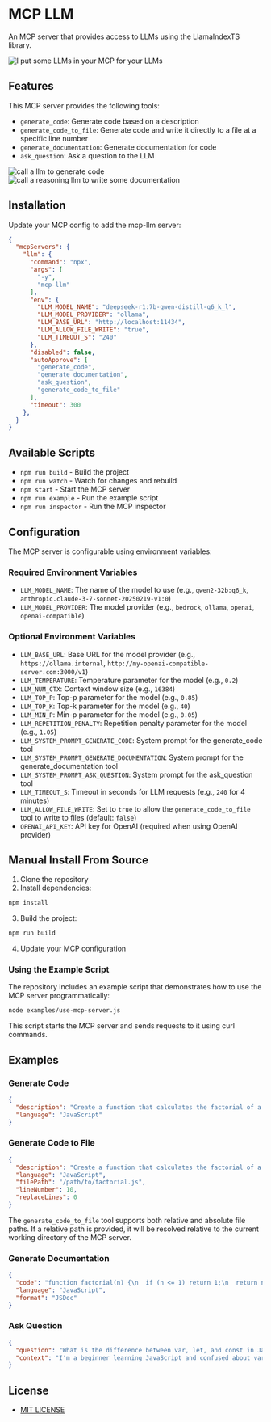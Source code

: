 # MCP LLM

An MCP server that provides access to LLMs using the LlamaIndexTS library.

![I put some LLMs in your MCP for your LLMs](legit.png)

## Features

This MCP server provides the following tools:

- `generate_code`: Generate code based on a description
- `generate_code_to_file`: Generate code and write it directly to a file at a specific line number
- `generate_documentation`: Generate documentation for code
- `ask_question`: Ask a question to the LLM

![call a llm to generate code](screenshot1.png)
![call a reasoning llm to write some documentation](screenshot2.png)

## Installation

Update your MCP config to add the mcp-llm server:

```json
{
  "mcpServers": {
    "llm": {
      "command": "npx",
      "args": [
        "-y",
        "mcp-llm"
      ],
      "env": {
        "LLM_MODEL_NAME": "deepseek-r1:7b-qwen-distill-q6_k_l",
        "LLM_MODEL_PROVIDER": "ollama",
        "LLM_BASE_URL": "http://localhost:11434",
        "LLM_ALLOW_FILE_WRITE": "true",
        "LLM_TIMEOUT_S": "240"
      },
      "disabled": false,
      "autoApprove": [
        "generate_code",
        "generate_documentation",
        "ask_question",
        "generate_code_to_file"
      ],
      "timeout": 300
    },
  }
}
```

## Available Scripts

- `npm run build` - Build the project
- `npm run watch` - Watch for changes and rebuild
- `npm start` - Start the MCP server
- `npm run example` - Run the example script
- `npm run inspector` - Run the MCP inspector

## Configuration

The MCP server is configurable using environment variables:

### Required Environment Variables

- `LLM_MODEL_NAME`: The name of the model to use (e.g., `qwen2-32b:q6_k`, `anthropic.claude-3-7-sonnet-20250219-v1:0`)
- `LLM_MODEL_PROVIDER`: The model provider (e.g., `bedrock`, `ollama`, `openai`, `openai-compatible`)

### Optional Environment Variables

- `LLM_BASE_URL`: Base URL for the model provider (e.g., `https://ollama.internal`, `http://my-openai-compatible-server.com:3000/v1`)
- `LLM_TEMPERATURE`: Temperature parameter for the model (e.g., `0.2`)
- `LLM_NUM_CTX`: Context window size (e.g., `16384`)
- `LLM_TOP_P`: Top-p parameter for the model (e.g., `0.85`)
- `LLM_TOP_K`: Top-k parameter for the model (e.g., `40`)
- `LLM_MIN_P`: Min-p parameter for the model (e.g., `0.05`)
- `LLM_REPETITION_PENALTY`: Repetition penalty parameter for the model (e.g., `1.05`)
- `LLM_SYSTEM_PROMPT_GENERATE_CODE`: System prompt for the generate_code tool
- `LLM_SYSTEM_PROMPT_GENERATE_DOCUMENTATION`: System prompt for the generate_documentation tool
- `LLM_SYSTEM_PROMPT_ASK_QUESTION`: System prompt for the ask_question tool
- `LLM_TIMEOUT_S`: Timeout in seconds for LLM requests (e.g., `240` for 4 minutes)
- `LLM_ALLOW_FILE_WRITE`: Set to `true` to allow the `generate_code_to_file` tool to write to files (default: `false`)
- `OPENAI_API_KEY`: API key for OpenAI (required when using OpenAI provider)


## Manual Install From Source

1. Clone the repository
2. Install dependencies:

```bash
npm install
```

3. Build the project:

```bash
npm run build
```

4. Update your MCP configuration

### Using the Example Script

The repository includes an example script that demonstrates how to use the MCP server programmatically:

```bash
node examples/use-mcp-server.js
```

This script starts the MCP server and sends requests to it using curl commands.

## Examples

### Generate Code

```json
{
  "description": "Create a function that calculates the factorial of a number",
  "language": "JavaScript"
}
```

### Generate Code to File

```json
{
  "description": "Create a function that calculates the factorial of a number",
  "language": "JavaScript",
  "filePath": "/path/to/factorial.js",
  "lineNumber": 10,
  "replaceLines": 0
}
```

The `generate_code_to_file` tool supports both relative and absolute file paths. If a relative path is provided, it will be resolved relative to the current working directory of the MCP server.

### Generate Documentation

```json
{
  "code": "function factorial(n) {\n  if (n <= 1) return 1;\n  return n * factorial(n - 1);\n}",
  "language": "JavaScript",
  "format": "JSDoc"
}
```

### Ask Question

```json
{
  "question": "What is the difference between var, let, and const in JavaScript?",
  "context": "I'm a beginner learning JavaScript and confused about variable declarations."
}
```

## License

- [MIT LICENSE](LICENSE)
